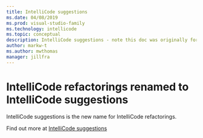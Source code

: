 ```yaml
---
title: IntelliCode suggestions
ms.date: 04/08/2019
ms.prod: visual-studio-family
ms.technology: intellicode
ms.topic: conceptual
description: IntelliCode suggestions - note this doc was originally for an AB test and is deliberately not in TOC. This is a redirection for any users of older releases.
author: markw-t
ms.author: mwthomas
manager: jillfra
---
```

# IntelliCode refactorings renamed to IntelliCode suggestions 
IntelliCode suggestions is the new name for IntelliCode refactorings. 

Find out more at [IntelliCode suggestions](../refactorings.md)
